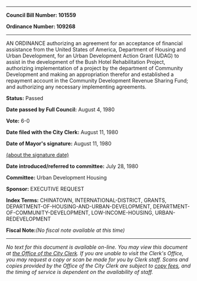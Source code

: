 

********

**Council Bill Number: 101559**
   
**Ordinance Number: 109268**
********

 AN ORDINANCE authorizing an agreement for an acceptance of financial assistance from the United States of America, Department of Housing and Urban Development, for an Urban Development Action Grant (UDAG) to assist in the development of the Bush Hotel Rehabilitation Project, authorizing implementation of a project by the department of Community Development and making an appropriation therefor and established a repayment account in the Community Development Revenue Sharing Fund; and authorizing any necessary implementing agreements.

**Status:** Passed
   
**Date passed by Full Council:** August 4, 1980
   
**Vote:** 6-0
   
**Date filed with the City Clerk:** August 11, 1980
   
**Date of Mayor's signature:** August 11, 1980
   
[(about the signature date)](/~public/approvaldate.htm)
   
   
   
**Date introduced/referred to committee:** July 28, 1980
   
**Committee:** Urban Development Housing
   
**Sponsor:** EXECUTIVE REQUEST
   
   
**Index Terms:** CHINATOWN, INTERNATIONAL-DISTRICT, GRANTS, DEPARTMENT-OF-HOUSING-AND-URBAN-DEVELOPMENT, DEPARTMENT-OF-COMMUNITY-DEVELOPMENT, LOW-INCOME-HOUSING, URBAN-REDEVELOPMENT

**Fiscal Note:**_(No fiscal note available at this time)_
********

_No text for this document is available on-line. You may view this document at [the Office of the City Clerk](http://www.seattle.gov/leg/clerk/contactUs.htm). If you are unable to visit the Clerk's Office, you may request a copy or scan be made for you by Clerk staff. Scans and copies provided by the Office of the City Clerk are subject to [copy fees](http://clerk.seattle.gov/~public/clerkfees.htm), and the timing of service is dependent on the availability of staff._


